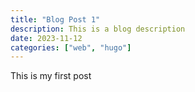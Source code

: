 ```yaml
---
title: "Blog Post 1"
description: This is a blog description
date: 2023-11-12
categories: ["web", "hugo"]
---
```


This is my first post

<div id="webmentions"></div>